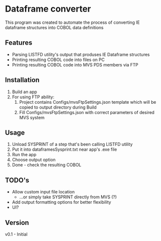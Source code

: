 # Dataframe converter

This program was created to automate the process of converting IE dataframe structures into COBOL data definitions

## Features

- Parsing LISTFD utility's output that produses IE Dataframe structures
- Printing resulting COBOL code into files on PC
- Printing resulting COBOL code into MVS PDS members via FTP

## Installation

1. Build an app
2. For using FTP ability:
    1. Project contains Configs/mvsFtpSettings.json template which will be copied to output directory during Build
    2. Fill Configs/mvsFtpSettings.json with correct parameters of desired MVS system

## Usage

1. Unload SYSPRINT of a step that's been calling LISTFD utility
2. Put it into dataframesSysprint.txt near app's .exe file
3. Run the app
4. Choose output option
5. Done - check the resulting COBOL

## TODO's

- Allow custom input file location
    - ...or simply take SYSPRINT directly from MVS (?)
- Add output formatting options for better flexibility
- UI?

## Version
v0.1 - Initial